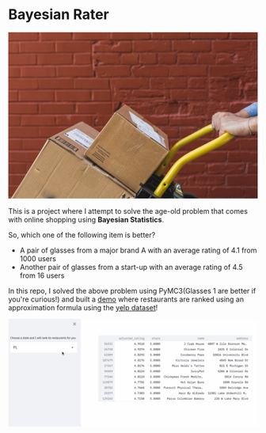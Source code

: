 # Bayesian Rater

![logo](images/shipping-boxes-on-trolly-close-up.jpg)

This is a project where I attempt to solve the age-old problem that comes with online shopping
using **Bayesian Statistics**.

So, which one of the following item is better?
- A pair of glasses from a major brand A with an average rating of 4.1 from 1000 users
- Another pair of glasses from a start-up with an average rating of 4.5 from 16 users

In this repo, I solved the above problem using PyMC3(Glasses 1 are better if you're curious!)
and built a [demo](https://share.streamlit.io/raychn1997/bayesian-rater/main.py) 
where restaurants are ranked using an approximation formula using the
[yelp dataset](https://www.yelp.com/dataset/documentation/main)!

![demo](images/demo.gif)